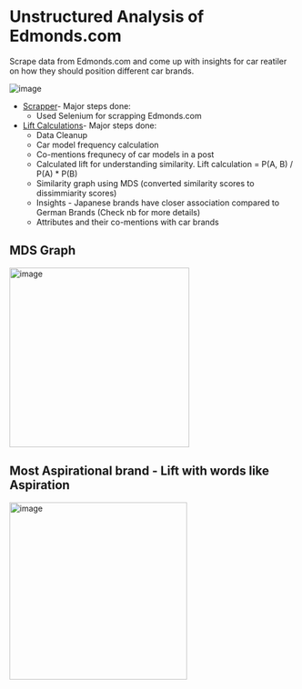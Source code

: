# Unstructured Analysis of Edmonds.com

Scrape data from Edmonds.com and come up with insights for car reatiler on how they should position different car brands.

![image](https://user-images.githubusercontent.com/12545194/143522455-25bac7d0-eb96-4baa-af2a-9ffbe9ac1e46.png)

* [Scrapper](https://github.com/RahulSingla5209/web_scraping_lift_analysis/blob/main/web_scapper.ipynb)- Major steps done:
  * Used Selenium for scrapping Edmonds.com  
* [Lift Calculations](https://github.com/RahulSingla5209/web_scraping_lift_analysis/blob/main/lift_calculations.ipynb)- Major steps done:
  * Data Cleanup
  * Car model frequency calculation
  * Co-mentions frequnecy of car models in a post
  * Calculated lift for understanding similarity. Lift calculation = P(A, B) / P(A) * P(B)
  * Similarity graph using MDS (converted similarity scores to dissimmiarity scores)
  * Insights - Japanese brands have closer association compared to German Brands (Check nb for more details)
  * Attributes and their co-mentions with car brands

## MDS Graph
<img width="316" alt="image" src="https://user-images.githubusercontent.com/12545194/143520984-0a8dfdeb-4fab-4664-83a6-9d51bf935b4c.png">

## Most Aspirational brand - Lift with words like Aspiration
<img width="312" alt="image" src="https://user-images.githubusercontent.com/12545194/143521048-bb324f04-0694-4f18-94e2-61e18e84a3a5.png">
